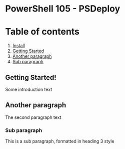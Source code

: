 # PowerShell 105 - PSDeploy

# Table of contents
1. [Install](docs/install.md)
2. [Getting Started](#gettingstarted)
3. [Another paragraph](#paragraph2)
  1. [Sub paragraph](#subparagraph1)

## Getting Started! <a name="gettingstarted"></a>
Some introduction text

## Another paragraph <a name="paragraph2"></a>
The second paragraph text

### Sub paragraph <a name="subparagraph1"></a>
This is a sub paragraph, formatted in heading 3 style
